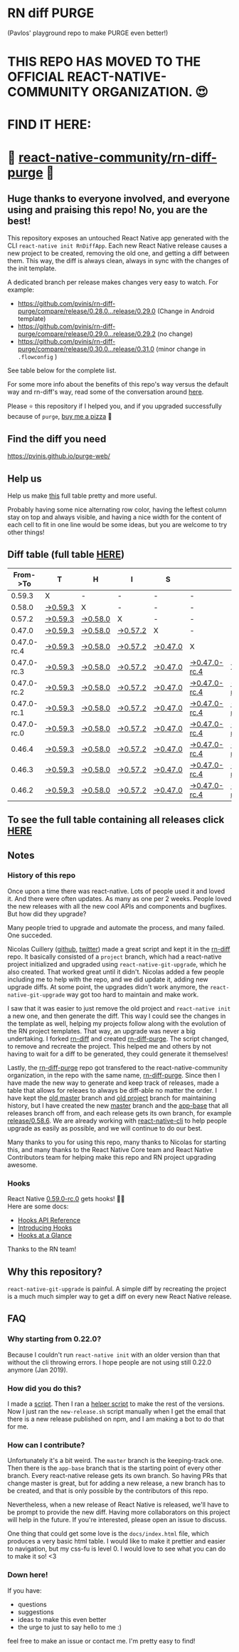 # RN diff PURGE
(Pavlos' playground repo to make PURGE even better!)

# THIS REPO HAS MOVED TO THE OFFICIAL REACT-NATIVE-COMMUNITY ORGANIZATION. 😍
# FIND IT HERE:  
# 💪 [react-native-community/rn-diff-purge](https://github.com/react-native-community/rn-diff-purge) 🎉
## Huge thanks to everyone involved, and everyone using and praising this repo! No, you are the best!

This repository exposes an untouched React Native app generated with the CLI
`react-native init RnDiffApp`. Each new React Native release causes a new project to be created, removing the old one, and getting a diff between them. This way, the diff is always clean, always in sync with the changes of the init template.

A dedicated branch per release makes changes very easy
to watch. For example:

* https://github.com/pvinis/rn-diff-purge/compare/release/0.28.0...release/0.29.0
(Change in Android template)
* https://github.com/pvinis/rn-diff-purge/compare/release/0.29.0...release/0.29.2
(no change)
* https://github.com/pvinis/rn-diff-purge/compare/release/0.30.0...release/0.31.0
(minor change in `.flowconfig` )

See table below for the complete list.

For some more info about the benefits of this repo's way versus the default way and rn-diff's way, read some of the conversation around [here](https://github.com/react-native-community/discussions-and-proposals/issues/68#issuecomment-452227478).

Please :star: this repository if I helped you, and if you upgraded successfully because of `purge`, [buy me a pizza](https://www.buymeacoffee.com/DGWwHVZ4s) :pizza:

## Find the diff you need
https://pvinis.github.io/purge-web/

## Help us
Help us make [this](https://pvinis.github.io/rn-diff-purge) full table pretty and more useful.

Probably having some nice alternating row color, having the leftest column stay on top and always visible, and having a nice width for the content of each cell to fit in one line would be some ideas, but you are welcome to try other things!

## Diff table (full table [HERE](https://pvinis.github.io/rn-diff-purge))

| From->To    | T                                                                                               | H                                                                                               | I                                                                                               | S                                                                                               |                                                                                                           | I                                                                                                         | S                                                                                                         |                                                                                                           | C                                                                                                    | O                                                                                          | O                                                                                          | L   |
| ----------- | ----------------------------------------------------------------------------------------------- | ----------------------------------------------------------------------------------------------- | ----------------------------------------------------------------------------------------------- | ----------------------------------------------------------------------------------------------- | --------------------------------------------------------------------------------------------------------- | --------------------------------------------------------------------------------------------------------- | --------------------------------------------------------------------------------------------------------- | --------------------------------------------------------------------------------------------------------- | ---------------------------------------------------------------------------------------------------- | ------------------------------------------------------------------------------------------ | ------------------------------------------------------------------------------------------ | --- |
| 0.59.3      | X                                                                                               | -                                                                                               | -                                                                                               | -                                                                                               | -                                                                                                         | -                                                                                                         | -                                                                                                         | -                                                                                                         | -                                                                                                    | -                                                                                          | -                                                                                          | -   |
| 0.58.0      | [->0.59.3](https://github.com/pvinis/rn-diff-purge/compare/release/0.58.0..release/0.59.3)      | X                                                                                               | -                                                                                               | -                                                                                               | -                                                                                                         | -                                                                                                         | -                                                                                                         | -                                                                                                         | -                                                                                                    | -                                                                                          | -                                                                                          | -   |
| 0.57.2      | [->0.59.3](https://github.com/pvinis/rn-diff-purge/compare/release/0.57.2..release/0.59.3)      | [->0.58.0](https://github.com/pvinis/rn-diff-purge/compare/release/0.57.2..release/0.58.0)      | X                                                                                               | -                                                                                               | -                                                                                                         | -                                                                                                         | -                                                                                                         | -                                                                                                         | -                                                                                                    | -                                                                                          | -                                                                                          | -   |
| 0.47.0      | [->0.59.3](https://github.com/pvinis/rn-diff-purge/compare/release/0.47.0..release/0.59.3)      | [->0.58.0](https://github.com/pvinis/rn-diff-purge/compare/release/0.47.0..release/0.58.0)      | [->0.57.2](https://github.com/pvinis/rn-diff-purge/compare/release/0.47.0..release/0.57.2)      | X                                                                                               | -                                                                                                         | -                                                                                                         | -                                                                                                         | -                                                                                                         | -                                                                                                    | -                                                                                          | -                                                                                          | -   |
| 0.47.0-rc.4 | [->0.59.3](https://github.com/pvinis/rn-diff-purge/compare/release/0.47.0-rc.4..release/0.59.3) | [->0.58.0](https://github.com/pvinis/rn-diff-purge/compare/release/0.47.0-rc.4..release/0.58.0) | [->0.57.2](https://github.com/pvinis/rn-diff-purge/compare/release/0.47.0-rc.4..release/0.57.2) | [->0.47.0](https://github.com/pvinis/rn-diff-purge/compare/release/0.47.0-rc.4..release/0.47.0) | X                                                                                                         | -                                                                                                         | -                                                                                                         | -                                                                                                         | -                                                                                                    | -                                                                                          | -                                                                                          | -   |
| 0.47.0-rc.3 | [->0.59.3](https://github.com/pvinis/rn-diff-purge/compare/release/0.47.0-rc.3..release/0.59.3) | [->0.58.0](https://github.com/pvinis/rn-diff-purge/compare/release/0.47.0-rc.3..release/0.58.0) | [->0.57.2](https://github.com/pvinis/rn-diff-purge/compare/release/0.47.0-rc.3..release/0.57.2) | [->0.47.0](https://github.com/pvinis/rn-diff-purge/compare/release/0.47.0-rc.3..release/0.47.0) | [->0.47.0-rc.4](https://github.com/pvinis/rn-diff-purge/compare/release/0.47.0-rc.3..release/0.47.0-rc.4) | X                                                                                                         | -                                                                                                         | -                                                                                                         | -                                                                                                    | -                                                                                          | -                                                                                          | -   |
| 0.47.0-rc.2 | [->0.59.3](https://github.com/pvinis/rn-diff-purge/compare/release/0.47.0-rc.2..release/0.59.3) | [->0.58.0](https://github.com/pvinis/rn-diff-purge/compare/release/0.47.0-rc.2..release/0.58.0) | [->0.57.2](https://github.com/pvinis/rn-diff-purge/compare/release/0.47.0-rc.2..release/0.57.2) | [->0.47.0](https://github.com/pvinis/rn-diff-purge/compare/release/0.47.0-rc.2..release/0.47.0) | [->0.47.0-rc.4](https://github.com/pvinis/rn-diff-purge/compare/release/0.47.0-rc.2..release/0.47.0-rc.4) | [->0.47.0-rc.3](https://github.com/pvinis/rn-diff-purge/compare/release/0.47.0-rc.2..release/0.47.0-rc.3) | X                                                                                                         | -                                                                                                         | -                                                                                                    | -                                                                                          | -                                                                                          | -   |
| 0.47.0-rc.1 | [->0.59.3](https://github.com/pvinis/rn-diff-purge/compare/release/0.47.0-rc.1..release/0.59.3) | [->0.58.0](https://github.com/pvinis/rn-diff-purge/compare/release/0.47.0-rc.1..release/0.58.0) | [->0.57.2](https://github.com/pvinis/rn-diff-purge/compare/release/0.47.0-rc.1..release/0.57.2) | [->0.47.0](https://github.com/pvinis/rn-diff-purge/compare/release/0.47.0-rc.1..release/0.47.0) | [->0.47.0-rc.4](https://github.com/pvinis/rn-diff-purge/compare/release/0.47.0-rc.1..release/0.47.0-rc.4) | [->0.47.0-rc.3](https://github.com/pvinis/rn-diff-purge/compare/release/0.47.0-rc.1..release/0.47.0-rc.3) | [->0.47.0-rc.2](https://github.com/pvinis/rn-diff-purge/compare/release/0.47.0-rc.1..release/0.47.0-rc.2) | X                                                                                                         | -                                                                                                    | -                                                                                          | -                                                                                          | -   |
| 0.47.0-rc.0 | [->0.59.3](https://github.com/pvinis/rn-diff-purge/compare/release/0.47.0-rc.0..release/0.59.3) | [->0.58.0](https://github.com/pvinis/rn-diff-purge/compare/release/0.47.0-rc.0..release/0.58.0) | [->0.57.2](https://github.com/pvinis/rn-diff-purge/compare/release/0.47.0-rc.0..release/0.57.2) | [->0.47.0](https://github.com/pvinis/rn-diff-purge/compare/release/0.47.0-rc.0..release/0.47.0) | [->0.47.0-rc.4](https://github.com/pvinis/rn-diff-purge/compare/release/0.47.0-rc.0..release/0.47.0-rc.4) | [->0.47.0-rc.3](https://github.com/pvinis/rn-diff-purge/compare/release/0.47.0-rc.0..release/0.47.0-rc.3) | [->0.47.0-rc.2](https://github.com/pvinis/rn-diff-purge/compare/release/0.47.0-rc.0..release/0.47.0-rc.2) | [->0.47.0-rc.1](https://github.com/pvinis/rn-diff-purge/compare/release/0.47.0-rc.0..release/0.47.0-rc.1) | X                                                                                                    | -                                                                                          | -                                                                                          | -   |
| 0.46.4      | [->0.59.3](https://github.com/pvinis/rn-diff-purge/compare/release/0.46.4..release/0.59.3)      | [->0.58.0](https://github.com/pvinis/rn-diff-purge/compare/release/0.46.4..release/0.58.0)      | [->0.57.2](https://github.com/pvinis/rn-diff-purge/compare/release/0.46.4..release/0.57.2)      | [->0.47.0](https://github.com/pvinis/rn-diff-purge/compare/release/0.46.4..release/0.47.0)      | [->0.47.0-rc.4](https://github.com/pvinis/rn-diff-purge/compare/release/0.46.4..release/0.47.0-rc.4)      | [->0.47.0-rc.3](https://github.com/pvinis/rn-diff-purge/compare/release/0.46.4..release/0.47.0-rc.3)      | [->0.47.0-rc.2](https://github.com/pvinis/rn-diff-purge/compare/release/0.46.4..release/0.47.0-rc.2)      | [->0.47.0-rc.1](https://github.com/pvinis/rn-diff-purge/compare/release/0.46.4..release/0.47.0-rc.1)      | [->0.47.0-rc.0](https://github.com/pvinis/rn-diff-purge/compare/release/0.46.4..release/0.47.0-rc.0) | X                                                                                          | -                                                                                          | -   |
| 0.46.3      | [->0.59.3](https://github.com/pvinis/rn-diff-purge/compare/release/0.46.3..release/0.59.3)      | [->0.58.0](https://github.com/pvinis/rn-diff-purge/compare/release/0.46.3..release/0.58.0)      | [->0.57.2](https://github.com/pvinis/rn-diff-purge/compare/release/0.46.3..release/0.57.2)      | [->0.47.0](https://github.com/pvinis/rn-diff-purge/compare/release/0.46.3..release/0.47.0)      | [->0.47.0-rc.4](https://github.com/pvinis/rn-diff-purge/compare/release/0.46.3..release/0.47.0-rc.4)      | [->0.47.0-rc.3](https://github.com/pvinis/rn-diff-purge/compare/release/0.46.3..release/0.47.0-rc.3)      | [->0.47.0-rc.2](https://github.com/pvinis/rn-diff-purge/compare/release/0.46.3..release/0.47.0-rc.2)      | [->0.47.0-rc.1](https://github.com/pvinis/rn-diff-purge/compare/release/0.46.3..release/0.47.0-rc.1)      | [->0.47.0-rc.0](https://github.com/pvinis/rn-diff-purge/compare/release/0.46.3..release/0.47.0-rc.0) | [->0.46.4](https://github.com/pvinis/rn-diff-purge/compare/release/0.46.3..release/0.46.4) | X                                                                                          | -   |
| 0.46.2      | [->0.59.3](https://github.com/pvinis/rn-diff-purge/compare/release/0.46.2..release/0.59.3)      | [->0.58.0](https://github.com/pvinis/rn-diff-purge/compare/release/0.46.2..release/0.58.0)      | [->0.57.2](https://github.com/pvinis/rn-diff-purge/compare/release/0.46.2..release/0.57.2)      | [->0.47.0](https://github.com/pvinis/rn-diff-purge/compare/release/0.46.2..release/0.47.0)      | [->0.47.0-rc.4](https://github.com/pvinis/rn-diff-purge/compare/release/0.46.2..release/0.47.0-rc.4)      | [->0.47.0-rc.3](https://github.com/pvinis/rn-diff-purge/compare/release/0.46.2..release/0.47.0-rc.3)      | [->0.47.0-rc.2](https://github.com/pvinis/rn-diff-purge/compare/release/0.46.2..release/0.47.0-rc.2)      | [->0.47.0-rc.1](https://github.com/pvinis/rn-diff-purge/compare/release/0.46.2..release/0.47.0-rc.1)      | [->0.47.0-rc.0](https://github.com/pvinis/rn-diff-purge/compare/release/0.46.2..release/0.47.0-rc.0) | [->0.46.4](https://github.com/pvinis/rn-diff-purge/compare/release/0.46.2..release/0.46.4) | [->0.46.3](https://github.com/pvinis/rn-diff-purge/compare/release/0.46.2..release/0.46.3) | X   |

## To see the full table containing all releases click [HERE](https://pvinis.github.io/rn-diff-purge)

## Notes

### History of this repo

Once upon a time there was react-native. Lots of people used it and loved it. And there were often updates. As many as one per 2 weeks. People loved the new releases with all the new cool APIs and components and bugfixes. But how did they upgrade?

Many people tried to upgrade and automate the process, and many failed. One succeded.

Nicolas Cuillery ([github](https://github.com/ncuillery), [twitter](https://twitter.com/ncuillery)) made a great script and kept it in the [rn-diff](https://github.com/ncuillery/rn-diff) repo. It basically consisted of a `project` branch, which had a react-native project initialized and upgraded using `react-native-git-upgrade`, which he also created. That worked great until it didn't. Nicolas added a few people including me to help with the repo, and we did update it, adding new upgrade diffs. At some point, the upgrades didn't work anymore, the `react-native-git-upgrade` way got too hard to maintain and make work.

I saw that it was easier to just remove the old project and `react-native init` a new one, and then generate the diff. This way I could see the changes in the template as well, helping my projects follow along with the evolution of the RN project templates. That way, an upgrade was never a big undertaking. I forked [rn-diff](https://github.com/ncuillery/rn-diff) and created [rn-diff-purge](https://github.com/pvinis/rn-diff-purge). The script changed, to remove and recreate the project. This helped me and others by not having to wait for a diff to be generated, they could generate it themselves!

Lastly, the [rn-diff-purge](https://github.com/pvinis/rn-diff-purge) repo got transfered to the react-native-community organization, in the repo with the same name, [rn-diff-purge](https://github.com/react-native-community/rn-diff-purge). Since then I have made the new way to generate and keep track of releases, made a table that allows for releaes to always be diff-able no matter the order. I have kept the [old master](https://github.com/pvinis/rn-diff-purge/tree/old/master) branch and [old project](https://github.com/pvinis/rn-diff-purge/tree/old/project) branch for maintaining history, but I have created the new [master](https://github.com/pvinis/rn-diff-purge/tree/master) branch and the [app-base](https://github.com/pvinis/rn-diff-purge/tree/app-base) that all releases branch off from, and each release gets its own branch, for example [release/0.58.6](https://github.com/pvinis/rn-diff-purge/tree/release/0.58.6). We are already working with [react-native-cli](https://github.com/react-native-community/react-native-cli) to help people upgrade as easily as possible, and we will continue to do our best.

Many thanks to you for using this repo, many thanks to Nicolas for starting this, and many thanks to the React Native Core team and React Native Contributors team for helping make this repo and RN project upgrading awesome.

### Hooks
React Native [0.59.0-rc.0](https://github.com/pvinis/rn-diff-purge#version-changes) gets hooks! 🎉🥳  
Here are some docs:
- [Hooks API Reference](https://reactjs.org/docs/hooks-reference.html)
- [Introducing Hooks](https://reactjs.org/docs/hooks-intro.html)
- [Hooks at a Glance](https://reactjs.org/docs/hooks-overview.html)

Thanks to the RN team!

## Why this repository?
`react-native-git-upgrade` is painful. A simple diff by recreating the project is a much much simpler way to get a diff on every new React Native release.

## FAQ

### Why starting from 0.22.0?

Because I couldn't run `react-native init` with an older version than that without the cli throwing errors. I hope people are not using still 0.22.0 anymore (Jan 2019).

### How did you do this?

I made a [script](https://github.com/pvinis/rn-diff-purge/blob/master/new-release.sh). Then I ran a [helper script](https://github.com/pvinis/rn-diff-purge/blob/master/new-release.sh) to make the rest of the versions.
Now I just ran the `new-release.sh` script manually when I get the email that there is a new release published on npm, and I am making a bot to do that for me.

### How can I contribute?

Unfortunately it's a bit weird. The `master` branch is the keeping-track one. Then there is the `app-base` branch that is the starting point of every other branch. Every react-native release gets its own branch. So having PRs that change master is great, but for adding a new release, a new branch has to be created, and that is only possible by the contributors of this repo.

Nevertheless, when a new release of React Native is released, we'll have to be prompt to provide
the new diff. Having more collaborators on this project will help in the future. If you're interested, please open an issue to discuss.

One thing that could get some love is the `docs/index.html` file, which produces a very basic html table. I would like to make it prettier and easier to navigation, but my css-fu is level 0. I would love to see what you can do to make it so! <3

### Down here!

If you have: 
- questions
- suggestions
- ideas to make this even better
- the urge to just to say hello to me :)

feel free to make an issue or contact me. I'm pretty easy to find!
